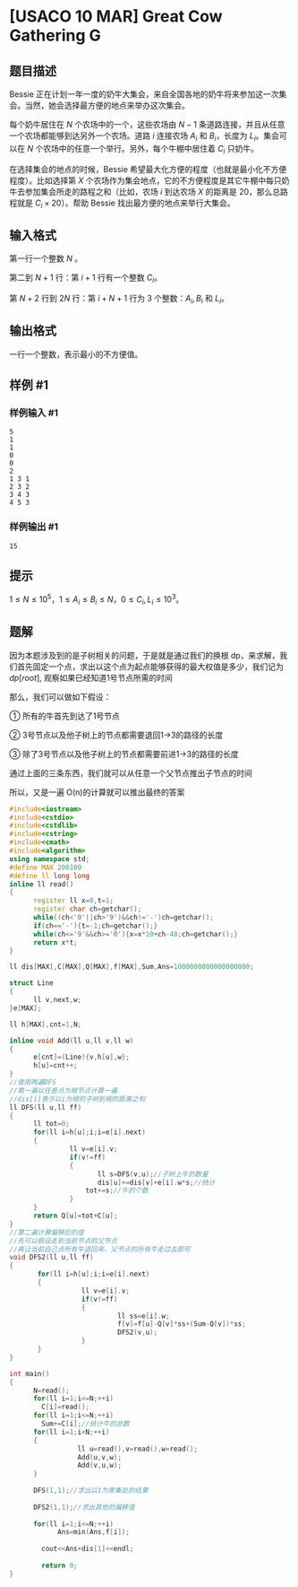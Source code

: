 # [USACO 10 MAR] Great Cow Gathering G

## 题目描述

Bessie 正在计划一年一度的奶牛大集会，来自全国各地的奶牛将来参加这一次集会。当然，她会选择最方便的地点来举办这次集会。

每个奶牛居住在 $N$ 个农场中的一个，这些农场由 $N-1$ 条道路连接，并且从任意一个农场都能够到达另外一个农场。道路 $i$ 连接农场 $A_i$ 和 $B_i$，长度为 $L_i$。集会可以在 $N$ 个农场中的任意一个举行。另外，每个牛棚中居住着 $C_i$ 只奶牛。

在选择集会的地点的时候，Bessie 希望最大化方便的程度（也就是最小化不方便程度）。比如选择第 $X$ 个农场作为集会地点，它的不方便程度是其它牛棚中每只奶牛去参加集会所走的路程之和（比如，农场 $i$ 到达农场 $X$ 的距离是 $20$，那么总路程就是 $C_i\times 20$）。帮助 Bessie 找出最方便的地点来举行大集会。

## 输入格式

第一行一个整数 $N$ 。

第二到 $N+1$ 行：第 $i+1$ 行有一个整数 $C_i$。

第 $N+2$ 行到 $2N$ 行：第 $i+N+1$ 行为 $3$ 个整数：$A_i,B_i$ 和 $L_i$。

## 输出格式

一行一个整数，表示最小的不方便值。

## 样例 #1

### 样例输入 #1

```
5 
1 
1 
0 
0 
2 
1 3 1 
2 3 2 
3 4 3 
4 5 3
```

### 样例输出 #1

```
15
```

## 提示

$1\leq N\leq 10^5$，$1\leq A_i\leq B_i\leq N$，$0 \leq C_i,L_i \leq 10^3$。


## 题解
因为本题涉及到的是子树相关的问题，于是就是通过我们的换根 dp，来求解，我们首先固定一个点，求出以这个点为起点能够获得的最大权值是多少，我们记为 $dp[root]$,
观察如果已经知道1号节点所需的时间

那么，我们可以做如下假设：

① 所有的牛首先到达了1号节点

② 3号节点以及他子树上的节点都需要退回1->3的路径的长度

③ 除了3号节点以及他子树上的节点都需要前进1->3的路径的长度

通过上面的三条东西，我们就可以从任意一个父节点推出子节点的时间

所以，又是一遍 O(n)的计算就可以推出最终的答案

```cpp
#include<iostream>
#include<cstdio>
#include<cstdlib>
#include<cstring>
#include<cmath>
#include<algorithm>
using namespace std;
#define MAX 200100
#define ll long long
inline ll read()
{
      register ll x=0,t=1;
      register char ch=getchar();
      while((ch<'0'||ch>'9')&&ch!='-')ch=getchar();
      if(ch=='-'){t=-1;ch=getchar();}
      while(ch<='9'&&ch>='0'){x=x*10+ch-48;ch=getchar();}
      return x*t;
}

ll dis[MAX],C[MAX],Q[MAX],f[MAX],Sum,Ans=1000000000000000000;

struct Line
{
      ll v,next,w;
}e[MAX];

ll h[MAX],cnt=1,N;

inline void Add(ll u,ll v,ll w)
{
      e[cnt]=(Line){v,h[u],w};
      h[u]=cnt++;
}
//使用两遍DFS
//第一遍以任意点为根节点计算一遍
//dis[i]表示以i为根的子树到根的距离之和 
ll DFS(ll u,ll ff)
{
      ll tot=0;
      for(ll i=h[u];i;i=e[i].next)
      {
               ll v=e[i].v;
               if(v!=ff)
               {
                      ll s=DFS(v,u);//子树上牛的数量 
                      dis[u]+=dis[v]+e[i].w*s;//统计 
                   tot+=s;//牛的个数
               }
      }
      return Q[u]=tot+C[u];
}
//第二遍计算偏移后的值
//先可以假设走到当前节点的父节点
//再让当前自己点所有牛退回来，父节点的所有牛走过去即可 
void DFS2(ll u,ll ff)
{
       for(ll i=h[u];i;i=e[i].next)
       {
                  ll v=e[i].v;
                  if(v!=ff)
                  {
                           ll ss=e[i].w;
                           f[v]=f[u]-Q[v]*ss+(Sum-Q[v])*ss;
                           DFS2(v,u);
                  }
       }
}

int main()
{
      N=read();
      for(ll i=1;i<=N;++i)
        C[i]=read();
      for(ll i=1;i<=N;++i)
        Sum+=C[i];//统计牛的总数 
      for(ll i=1;i<N;++i)
      {
                 ll u=read(),v=read(),w=read();
                 Add(u,v,w);
                 Add(v,u,w);
      }
      
      DFS(1,1);//求出以1为聚集处的结果 
      
      DFS2(1,1);//求出其他的偏移值
      
      for(ll i=1;i<=N;++i)
            Ans=min(Ans,f[i]);
      
        cout<<Ans+dis[1]<<endl;
        
        return 0;
}
```